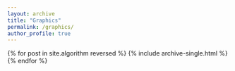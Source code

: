 ```yaml
---
layout: archive
title: "Graphics"
permalink: /graphics/
author_profile: true
---
```


{% for post in site.algorithm reversed %}
  {% include archive-single.html %}
{% endfor %}